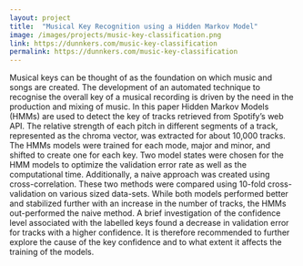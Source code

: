 ```yaml
---
layout: project
title:  "Musical Key Recognition using a Hidden Markov Model"
image: /images/projects/music-key-classification.png
link: https://dunnkers.com/music-key-classification
permalink: https://dunnkers.com/music-key-classification
---
```


Musical keys can be thought of as the foundation on which music and songs are created. The development of an automated technique to recognise the overall key of a musical recording is driven by the need in the production and mixing of music. In this paper Hidden Markov Models (HMMs) are used to detect the key of tracks retrieved from Spotify’s web API. The relative strength of each pitch in different segments of a track, represented as the chroma vector, was extracted for about 10,000 tracks. The HMMs models were trained for each mode, major and minor, and shifted to create one for each key. Two model states were chosen for the HMM models to optimize the validation error rate as well as the computational time. Additionally, a naive approach was created using cross-correlation. These two methods were compared using 10-fold cross-validation on various sized data-sets. While both models performed better and stabilized further with an increase in the number of tracks, the HMMs out-performed the naive method. A brief investigation of the confidence level associated with the labelled keys found a decrease in validation error for tracks with a higher confidence. It is therefore recommended to further explore the cause of the key confidence and to what extent it affects the training of the models.